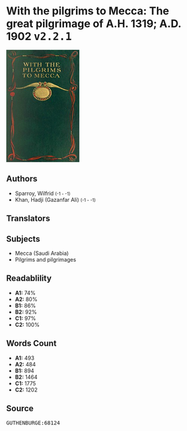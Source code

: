 # With the pilgrims to Mecca: The great pilgrimage of A.H. 1319; A.D. 1902 <kbd>v2.2.1</kbd>

![](./cover.medium.jpg "")

## Authors


 - Sparroy, Wilfrid <small>(-1 - -1)</small>
 - Khan, Hadji (Gazanfar Ali) <small>(-1 - -1)</small>

## Translators



## Subjects


 - Mecca (Saudi Arabia)
 - Pilgrims and pilgrimages

## Readablility


 - **A1:** 74%
 - **A2:** 80%
 - **B1:** 86%
 - **B2:** 92%
 - **C1:** 97%
 - **C2:** 100%

## Words Count


 - **A1:** 493
 - **A2:** 484
 - **B1:** 894
 - **B2:** 1464
 - **C1:** 1775
 - **C2:** 1202

## Source


<kbd>GUTHENBURGE:68124</kbd>
